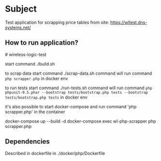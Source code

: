 <h1>Subject</h1>

Test application for scrapping price tables from site: https://wltest.dns-systems.net/

<h2>How to run application?</h2># wireless-logic-test

start command ./build.sh

to scrap data start command ./scrap-data.sh
command will run command `php scrapper.php` in docker env

to run tests start command ./run-tests.sh
command will run command `php phpunit-9.5.phar --bootstrap tests/bootstrap.php tests --bootstrap tests/bootstrap.php tests` in docker env

it's also possible to start docker-compose and run command 'php scrapper.php' in the container

docker-compose up --build -d
docker-compose exec wl-php-scrapper php scrapper.php

<h2>Dependencies</h2>

Described in dockerfile in ./docker/php/Dockerfile 